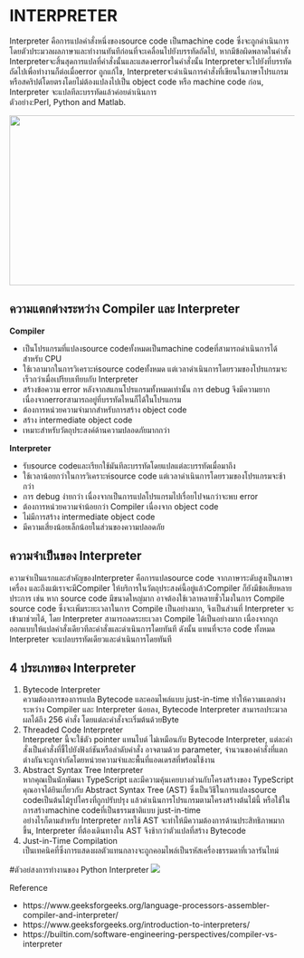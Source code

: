 # INTERPRETER

Interpreter คือการแปลคำสั่งหนึ่งของsource code เป็นmachine code ซึ่งจะถูกดำเนินการโดยตัวประมวลผลภาษาและทำงานทันทีก่อนที่จะเคลื่อนไปยังบรรทัดถัดไป, 
หากมีข้อผิดพลาดในคำสั่ง Interpreterจะสิ้นสุดการแปลที่คำสั่งนั้นและแสดงerrorในคำสั่งนั้น Interpreterจะไปยังที่บรรทัดถัดไปเพื่อทำงานก็ต่อเมื่อerror ถูกแก้ไข, 
Interpreterจะดำเนินการคำสั่งที่เขียนในภาษาโปรแกรมหรือสคริปต์โดยตรงโดยไม่ต้องแปลงไปเป็น object code หรือ machine code ก่อน, Interpreter จะแปลทีละบรรทัดแล้วค่อยดำเนินการ<br>
ตัวอย่าง:Perl, Python and Matlab.

<img src="https://media.geeksforgeeks.org/wp-content/uploads/20210617144008/interpreter.png"  width='720' height='300'>

## ความแตกต่างระหว่าง Compiler และ Interpreter

**Compiler**
<ul>
<li>เป็นโปรแกรมที่แปลงsource codeทั้งหมดเป็นmachine codeที่สามารถดำเนินการได้สำหรับ CPU</li>
<li>ใช้เวลามากในการวิเคราะห์source codeทั้งหมด แต่เวลาดำเนินการโดยรวมของโปรแกรมจะเร็วกว่าเมื่อเปรียบเทียบกับ Interpreter</li>
<li>สร้างข้อความ error หลังจากสแกนโปรแกรมทั้งหมดเท่านั้น การ debug จึงมีความยากเนื่องจากerrorสามารถอยู่ที่บรรทัดไหนก็ได้ในโปรแกรม</li>
<li>ต้องการหน่วยความจำมากสำหรับการสร้าง object code</li>
<li>สร้าง intermediate object code</li>
<li>เหมาะสำหรับวัตถุประสงค์ด้านความปลอดภัยมากกว่า</li>
</ul>

**Interpreter**
<ul>
<li>รับsource codeและเรียกใช้มันทีละบรรทัดโดยแปลแต่ละบรรทัดเมื่อมาถึง</li>
<li>ใช้เวลาน้อยกว่าในการวิเคราะห์source code แต่เวลาดำเนินการโดยรวมของโปรแกรมจะช้ากว่า</li>
<li>การ debug ง่ายกว่า เนื่องจากเป็นการแปลโปรแกรมไปเรื่อยไปจนกว่าจะพบ error</li>
<li>ต้องการหน่วยความจำน้อยกว่า Compiler เนื่องจาก object code</li>
<li>ไม่มีการสร้าง intermediate object code</li>
<li>มีความเสี่ยงน้อยเล็กน้อยในส่วนของความปลอดภัย</li>
</ul>

## ความจำเป็นของ Interpreter

ความจำเป็นแรกและสำคัญของInterpreter คือการแปลsource code จากภาษาระดับสูงเป็นภาษาเครื่อง และถึงแม้เราจะมีCompiler ให้บริการในวัตถุประสงค์นี้อยู่แล้วCompiler 
ก็ยังมีข้อเสียหลายประการ เช่น หาก source code มีขนาดใหญ่มาก อาจต้องใช้เวลาหลายชั่วโมงในการ Compile source code ซึ่งจะเพิ่มระยะเวลาในการ Compile เป็นอย่างมาก, 
จึงเป็นส่วนที่ Interpreter จะเข้ามาช่วยได้, โดย Interpreter สามารถลดระยะเวลา Compile ได้เป็นอย่างมาก เนื่องจากถูกออกแบบให้แปลคำสั่งเดียวทีละคำสั่งและดำเนินการโดยทันที 
ดังนั้น แทนที่จะรอ code ทั้งหมด Interpreter จะแปลบรรทัดเดียวและดำเนินการโดยทันที

## 4 ประเภทของ Interpreter 

<ol>
<li>Bytecode Interpreter<br>
ความต้องการของการแปล Bytecode และคอมไพล์แบบ just-in-time ทำให้ความแตกต่างระหว่าง Compiler และ Interpreter 
น้อยลง, Bytecode Interpreter สามารถประมวลผลได้ถึง 256 คำสั่ง โดยแต่ละคำสั่งจะเริ่มต้นด้วยByte
</li>

<li>Threaded Code Interpreter<br>
Interpreter นี้จะใช้ตัว pointer แทนไบต์ ไม่เหมือนกับ Bytecode Interpreter, แต่ละคำสั่งเป็นคำสั่งที่ชี้ไปยังฟังก์ชันหรือลำดับคำสั่ง อาจตามด้วย parameter,
จำนวนของคำสั่งที่แตกต่างกันจะถูกจำกัดโดยหน่วยความจำและพื้นที่แอดเดรสที่พร้อมใช้งาน
</li>

<li>Abstract Syntax Tree Interpreter<br>
หากคุณเป็นนักพัฒนา TypeScript และมีความคุ้นเคยบางส่วนกับโครงสร้างของ TypeScript คุณอาจได้ยินเกี่ยวกับ Abstract Syntax Tree (AST) 
ซึ่งเป็นวิธีในการแปลงsource codeเป็นต้นไม้รูปโครงที่ถูกปรับปรุง แล้วดำเนินการโปรแกรมตามโครงสร้างต้นไม้นี้ หรือใช้ในการสร้างmachine codeที่เป็นธรรมชาติแบบ just-in-time<br>
อย่างไรก็ตามสำหรับ Interpreter การใช้ AST จะทำให้มีความต้องการด้านประสิทธิภาพมากขึ้น, Interpreter ที่ต้องเดินทางใน AST จึงช้ากว่าตัวแปลที่สร้าง Bytecode
</li>

<li>Just-in-Time Compilation<br>
เป็นเทคนิคที่ซึ่งการแสดงผลตัวแทนกลางจะถูกคอมไพล์เป็นรหัสเครื่องธรรมดาที่เวลารันไทม์
</li>
</ol>

#ตัวอย่สงการทำงานของ Python Interpreter
<img src="https://media.geeksforgeeks.org/wp-content/uploads/20230809115142/Internal-working-of-Python-(1).gif"><br>



Reference
<ul>
<li>https://www.geeksforgeeks.org/language-processors-assembler-compiler-and-interpreter/</li>
<li>https://www.geeksforgeeks.org/introduction-to-interpreters/</li>
<li>https://builtin.com/software-engineering-perspectives/compiler-vs-interpreter</li>
</ul>

